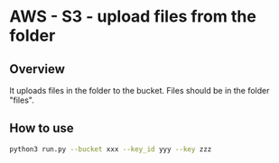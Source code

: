 # AWS - S3 - upload files from the folder

## Overview
It uploads files in the folder to the bucket. Files should be in the folder "files".
 
## How to use
```bash
python3 run.py --bucket xxx --key_id yyy --key zzz
```
